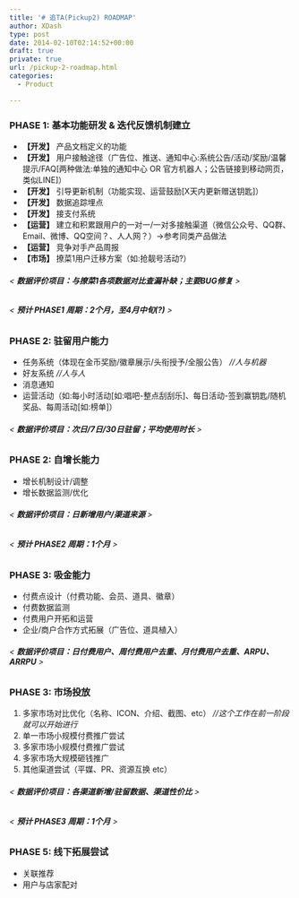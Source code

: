 ```yaml
---
title: '# 追TA(Pickup2) ROADMAP'
author: XDash
type: post
date: 2014-02-10T02:14:52+00:00
draft: true
private: true
url: /pickup-2-roadmap.html
categories:
  - Product

---
```

### PHASE 1: 基本功能研发 & 迭代反馈机制建立

  * **【开发】** 产品文档定义的功能
  * **【开发】** 用户接触途径（广告位、推送、通知中心:系统公告/活动/奖励/温馨提示/FAQ[两种做法:单独的通知中心 OR 官方机器人；公告链接到移动网页，类似LINE]）
  * **【开发】** 引导更新机制（功能实现、运营鼓励[X天内更新赠送钥匙]）
  * **【开发】** 数据追踪埋点
  * **【开发】** 接支付系统
  * **【运营】** 建立和积累跟用户的一对一/一对多接触渠道（微信公众号、QQ群、Email、微博、QQ空间？、人人网？）->参考同类产品做法
  * **【运营】** 竞争对手产品周报
  * **【市场】** 撩菜1用户迁移方案（如:抢靓号活动?）

###### < **数据评价项目：与撩菜1各项数据对比查漏补缺；主要BUG修复** >

###### < **预计 PHASE1 周期：2个月，至4月中旬(?)** >

### PHASE 2: 驻留用户能力

  * 任务系统（体现在金币奖励/徽章展示/头衔授予/全服公告） _//人与机器_
  * 好友系统 _//人与人_
  * 消息通知
  * 运营活动（如:每小时活动[如:唱吧-整点刮刮乐]、每日活动-签到赢钥匙/随机奖品、每周活动[如:榜单]）

###### < **数据评价项目：次日/7日/30日驻留；平均使用时长** >

### PHASE 2: 自增长能力

  * 增长机制设计/调整
  * 增长数据监测/优化

###### < **数据评价项目：日新增用户/渠道来源** >

###### < **预计 PHASE2 周期：1个月** >

### PHASE 3: 吸金能力

  * 付费点设计（付费功能、会员、道具、徽章）
  * 付费数据监测
  * 付费用户开拓和运营
  * 企业/商户合作方式拓展（广告位、道具植入）

###### < **数据评价项目：日付费用户、周付费用户去重、月付费用户去重、ARPU、ARRPU** >

### PHASE 3: 市场投放

  1. 多家市场对比优化（名称、ICON、介绍、截图、etc） _//这个工作在前一阶段就可以开始进行_
  2. 单一市场小规模付费推广尝试
  3. 多家市场小规模付费推广尝试
  4. 多家市场大规模砸钱推广
  5. 其他渠道尝试（平媒、PR、资源互换 etc）

###### < **数据评价项目：各渠道新增/驻留数据、渠道性价比** >

###### < **预计 PHASE3 周期：1个月** >

### PHASE 5: 线下拓展尝试

  * 关联推荐
  * 用户与店家配对